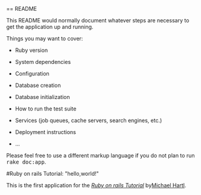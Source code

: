 == README

This README would normally document whatever steps are necessary to get the
application up and running.

Things you may want to cover:

* Ruby version

* System dependencies

* Configuration

* Database creation

* Database initialization

* How to run the test suite

* Services (job queues, cache servers, search engines, etc.)

* Deployment instructions

* ...


Please feel free to use a different markup language if you do not plan to run
<tt>rake doc:app</tt>.


#Ruby on rails Tutorial: "hello,world!"

This is the first application for the
[*Ruby on rails Tutorial*](http://www.railstutorial.org/)
by[Michael Hartl](http://www.michaelhartl.com/).